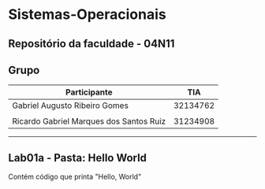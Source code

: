 # Sistemas-Operacionais
Repositório da faculdade - 04N11
---
## Grupo

|Participante                              |     TIA    |
|------------------------------------------|------------|
|Gabriel Augusto Ribeiro Gomes             | 32134762   |
|             |    |
|Ricardo Gabriel Marques dos Santos Ruiz   | 31234908   |
---

## Lab01a - Pasta: Hello World
Contém código que printa "Hello, World"
